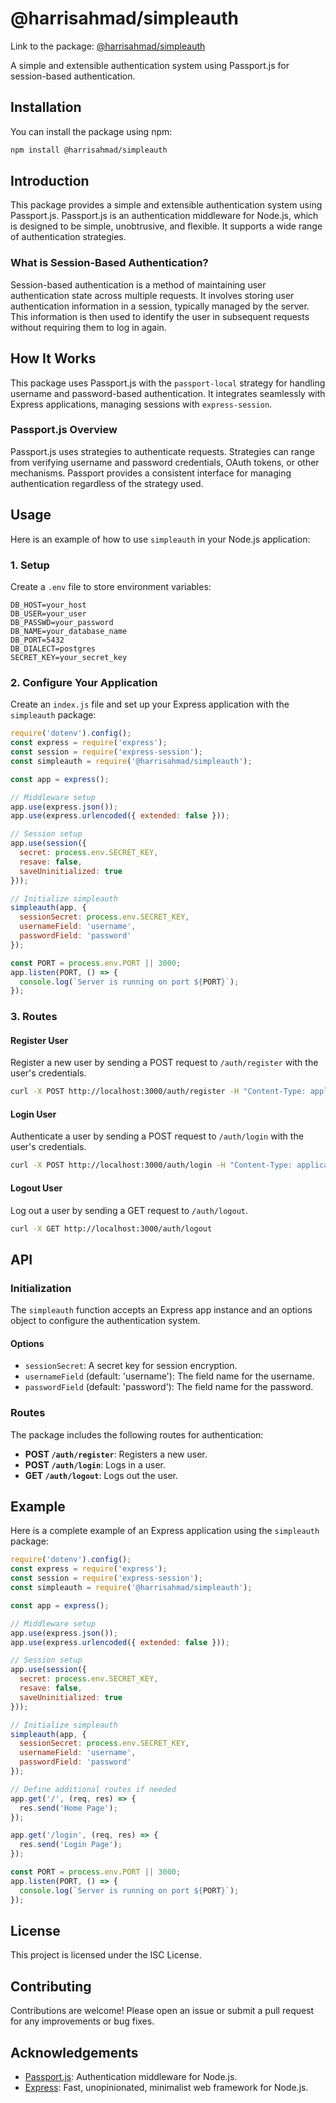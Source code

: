 # @harrisahmad/simpleauth

Link to the package: [@harrisahmad/simpleauth](https://www.npmjs.com/package/@harrisahmad/simpleauth)

A simple and extensible authentication system using Passport.js for session-based authentication.

## Installation

You can install the package using npm:

```sh
npm install @harrisahmad/simpleauth
```

## Introduction

This package provides a simple and extensible authentication system using Passport.js. Passport.js is an authentication middleware for Node.js, which is designed to be simple, unobtrusive, and flexible. It supports a wide range of authentication strategies.

### What is Session-Based Authentication?

Session-based authentication is a method of maintaining user authentication state across multiple requests. It involves storing user authentication information in a session, typically managed by the server. This information is then used to identify the user in subsequent requests without requiring them to log in again.

## How It Works

This package uses Passport.js with the `passport-local` strategy for handling username and password-based authentication. It integrates seamlessly with Express applications, managing sessions with `express-session`.

### Passport.js Overview

Passport.js uses strategies to authenticate requests. Strategies can range from verifying username and password credentials, OAuth tokens, or other mechanisms. Passport provides a consistent interface for managing authentication regardless of the strategy used.

## Usage

Here is an example of how to use `simpleauth` in your Node.js application:

### 1. Setup

Create a `.env` file to store environment variables:

```plaintext
DB_HOST=your_host
DB_USER=your_user
DB_PASSWD=your_password
DB_NAME=your_database_name
DB_PORT=5432
DB_DIALECT=postgres
SECRET_KEY=your_secret_key
```

### 2. Configure Your Application

Create an `index.js` file and set up your Express application with the `simpleauth` package:

```js
require('dotenv').config();
const express = require('express');
const session = require('express-session');
const simpleauth = require('@harrisahmad/simpleauth');

const app = express();

// Middleware setup
app.use(express.json());
app.use(express.urlencoded({ extended: false }));

// Session setup
app.use(session({
  secret: process.env.SECRET_KEY,
  resave: false,
  saveUninitialized: true
}));

// Initialize simpleauth
simpleauth(app, {
  sessionSecret: process.env.SECRET_KEY,
  usernameField: 'username',
  passwordField: 'password'
});

const PORT = process.env.PORT || 3000;
app.listen(PORT, () => {
  console.log(`Server is running on port ${PORT}`);
});
```

### 3. Routes

#### Register User

Register a new user by sending a POST request to `/auth/register` with the user's credentials.

```sh
curl -X POST http://localhost:3000/auth/register -H "Content-Type: application/json" -d '{"username":"testuser","password":"testpassword"}'
```

#### Login User

Authenticate a user by sending a POST request to `/auth/login` with the user's credentials.

```sh
curl -X POST http://localhost:3000/auth/login -H "Content-Type: application/json" -d '{"username":"testuser","password":"testpassword"}'
```

#### Logout User

Log out a user by sending a GET request to `/auth/logout`.

```sh
curl -X GET http://localhost:3000/auth/logout
```

## API

### Initialization

The `simpleauth` function accepts an Express app instance and an options object to configure the authentication system.

#### Options

- `sessionSecret`: A secret key for session encryption.
- `usernameField` (default: 'username'): The field name for the username.
- `passwordField` (default: 'password'): The field name for the password.

### Routes

The package includes the following routes for authentication:

- **POST `/auth/register`**: Registers a new user.
- **POST `/auth/login`**: Logs in a user.
- **GET `/auth/logout`**: Logs out the user.

## Example

Here is a complete example of an Express application using the `simpleauth` package:

```js
require('dotenv').config();
const express = require('express');
const session = require('express-session');
const simpleauth = require('@harrisahmad/simpleauth');

const app = express();

// Middleware setup
app.use(express.json());
app.use(express.urlencoded({ extended: false }));

// Session setup
app.use(session({
  secret: process.env.SECRET_KEY,
  resave: false,
  saveUninitialized: true
}));

// Initialize simpleauth
simpleauth(app, {
  sessionSecret: process.env.SECRET_KEY,
  usernameField: 'username',
  passwordField: 'password'
});

// Define additional routes if needed
app.get('/', (req, res) => {
  res.send('Home Page');
});

app.get('/login', (req, res) => {
  res.send('Login Page');
});

const PORT = process.env.PORT || 3000;
app.listen(PORT, () => {
  console.log(`Server is running on port ${PORT}`);
});
```

## License

This project is licensed under the ISC License.

## Contributing

Contributions are welcome! Please open an issue or submit a pull request for any improvements or bug fixes.

## Acknowledgements

- [Passport.js](http://www.passportjs.org/): Authentication middleware for Node.js.
- [Express](https://expressjs.com/): Fast, unopinionated, minimalist web framework for Node.js.
